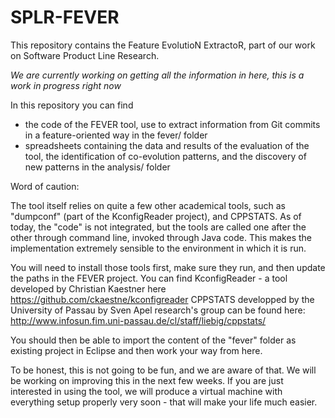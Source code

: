 # SPLR-FEVER
This repository contains the Feature EvolutioN ExtractoR, part of our work on Software Product Line Research.

_We are currently working on getting all the information in here, this is a work in progress right now_

In this repository you can find 
- the code of the FEVER tool, use to extract information from Git commits in a feature-oriented way in the fever/ folder
- spreadsheets containing the data and results of the evaluation of the tool, the identification of co-evolution patterns, and the discovery of new patterns
	in the analysis/ folder


Word of caution: 

The tool itself relies on quite a few other academical tools, such as "dumpconf" (part of the KconfigReader project), and CPPSTATS.
As of today, the "code" is not integrated, but the tools are called one after the other 
through command line, invoked through Java code. This makes the implementation extremely sensible to the environment in which it is run.

You will need to install those tools first, make sure they run, and then update the paths in the FEVER project. 
You can find KconfigReader - a tool developed by Christian Kaestner here https://github.com/ckaestne/kconfigreader
CPPSTATS developped by the University of Passau by Sven Apel research's group can be found here: http://www.infosun.fim.uni-passau.de/cl/staff/liebig/cppstats/

You should then be able to import the content of the "fever" folder as existing project in Eclipse and then work your way from here. 

To be honest, this is not going to be fun, and we are aware of that. 
We will be working on improving this in the next few weeks.
If you are just interested in using the tool, we will produce a virtual machine with everything setup properly very soon - that will make your life much easier. 

